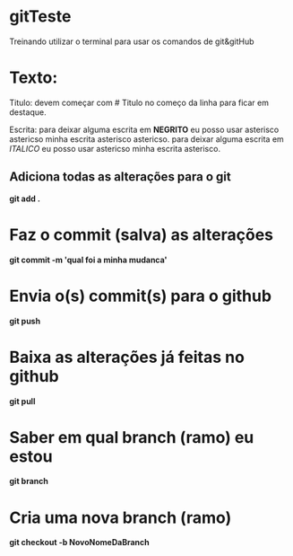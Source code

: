 # gitTeste
Treinando utilizar o terminal para usar os comandos de git&amp;gitHub

# Texto:

Titulo: devem começar com # Titulo no começo da linha para ficar em destaque.

Escrita: para deixar alguma escrita em **NEGRITO** eu posso usar
asterisco astericso minha escrita asterisco astericso.  para deixar alguma escrita em *ITALICO* eu posso usar
astericso minha escrita asterisco.

## Adiciona todas as alterações para o git
**git add .**

# Faz o commit (salva) as alterações
**git commit -m 'qual foi a minha mudanca'**

# Envia o(s) commit(s) para o github
**git push**

# Baixa as alterações já feitas no github
**git pull**

# Saber em qual branch (ramo) eu estou
**git branch**

# Cria uma nova branch (ramo)
**git checkout -b NovoNomeDaBranch**
